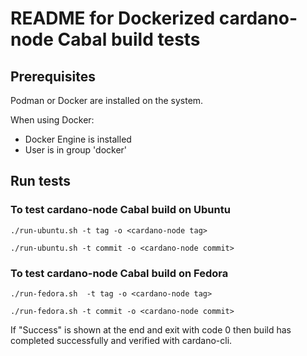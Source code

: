# README for Dockerized cardano-node Cabal build tests

## Prerequisites

Podman or Docker are installed on the system.

When using Docker:

- Docker Engine is installed
- User is in group 'docker'

## Run tests

### To test cardano-node Cabal build on Ubuntu

`./run-ubuntu.sh -t tag -o <cardano-node tag>`

`./run-ubuntu.sh -t commit -o <cardano-node commit>`

### To test cardano-node Cabal build on Fedora

`./run-fedora.sh  -t tag -o <cardano-node tag>`

`./run-fedora.sh -t commit -o <cardano-node commit>`

If "Success" is shown at the end and exit with code 0 then build has completed successfully and verified with cardano-cli.
